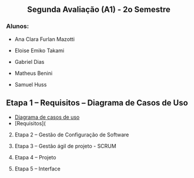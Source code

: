 <h2  align="center"> Segunda Avaliação (A1) - 2o Semestre </h2>

<h3>Alunos:</h3>

-  Ana Clara Furlan Mazotti

-  Eloise Emiko Takami

-  Gabriel Dias

-  Matheus Benini

-  Samuel Huss

 ## Etapa 1 – Requisitos – Diagrama de Casos de Uso 
 - [Diagrama de casos de uso](https://github.com/samuelhuss/aucfinance/blob/main/diagrama%20de%20caso%20de%20uso.pdf)
 - [Requisitos](

2.	Etapa 2 – Gestão de Configuração de Software 

3.	Etapa 3 – Gestão ágil de projeto - SCRUM 

4.	Etapa 4 – Projeto 

5.	Etapa 5 – Interface






